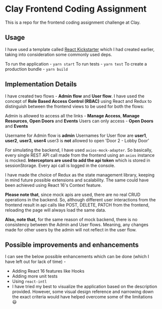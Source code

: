 # Clay Frontend Coding Assignment

This is a repo for the frontend coding assignment challenge at Clay.

## Usage

I have used a template called [React Kickstarter]([https://github.com/anujit/react-kickstarter](https://github.com/anujit/react-kickstarter)) which I had created earlier, taking into consideration some commonly used deps.


To run the application -
`yarn start`
To run tests - 
`yarn test`
To create a production bundle -
`yarn build`

## Implementation Details
I have created two flows - **Admin flow** and **User flow**. I have used the concept of **Role Based Access Control (RBAC)** using React and Redux to distinguish between the frontend views to be used for both the flows:

Admin is allowed to access all the links - **Manage Access**, **Manage Resources**, **Open Doors** and **Events**
Users can only access  - **Open Doors** and **Events**

Username for Admin flow is **admin**
Usernames for User flow are **user1**, **user2**, **user3**, **user4**
user3 is **not** allowed to open 'Door 2 - Lobby Door'

For simulating the backend, I have used `axios-mock-adapter`. So basically, every single REST API call made from the frontend using an `axios` instance is mocked. **Interceptors are used to add the api token** which is stored in sessionStorage. Every api call is logged in the console.

I have made the choice of Redux as the state management library, keeping in mind future possible extensions and scalability. The same could have been achieved using React 16's Context feature.

**Please note that**, since mock apis are used, there are no real CRUD operations in the backend. So, although different user interactions from the frontend result in api calls like POST, DELETE, PATCH from the frontend, reloading the page will always load the same data.

**Also, note that,** for the same reason of mock backend, there is no consistency between the Admin and User flows. Meaning, any changes made for other users by the admin will not reflect in the user flow.

## Possible improvements and enhancements

I can see the below possible enhancements which can be done (which I have left out for lack of time) -

- Adding React 16 features like Hooks
- Adding more unit tests
- Using `react-intl`
- I have tried my best to visualize the application based on the description provided. However, some visual design reference and narrowing down the exact criteria would have helped overcome some of the limitations :smiley: